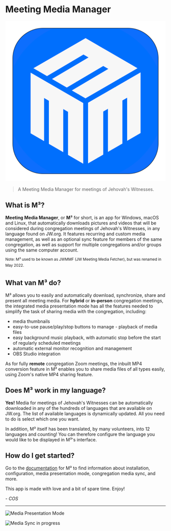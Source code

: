 # Meeting Media Manager

![M³](https://github.com/sircharlo/meeting-media-manager/blob/master/build/icon.png?raw=true "The M³ Logo")

> A Meeting Media Manager for meetings of Jehovah's Witnesses.

## What is M³?

**Meeting Media Manager**, or **M³** for short, is an app for Windows, macOS and Linux, that automatically downloads pictures and videos that will be considered during congregation meetings of Jehovah's Witnesses, in any language found on JW.org. It features recurring and custom media management, as well as an optional sync feature for members of the same congregation, as well as support for multiple congregations and/or groups using the same computer account.

<!-- markdownlint-disable-next-line -->
<sup>Note: M³ used to be known as JWMMF (JW Meeting Media Fetcher), but was renamed in May 2022.</sup>

## What van M³ do?

M³ allows you to easily and automatically download, synchronize, share and present all meeting media.
For **hybrid** or **in-person** congregation meetings, the integrated media presentation mode has all the features needed to simplify the task of sharing media with the congregation, including:

- media thumbnails
- easy-to-use pause/play/stop buttons to manage - playback of media files
- easy background music playback, with automatic stop before the start of regularly scheduled meetings
- automatic external monitor recognition and management
- OBS Studio integration

As for fully **remote** congregation Zoom meetings, the inbuilt MP4 conversion feature in M³ enables you to share media files of all types easily, using Zoom's native MP4 sharing feature.

## Does M³ work in my language?

**Yes!** Media for meetings of Jehovah's Witnesses can be automatically downloaded in any of the hundreds of languages that are available on JW.org. The list of available languages is dynamically updated. All you need to do is select which one you want.

In addition, M³ itself has been translated, by many volunteers, into 12 languages and counting! You can therefore configure the language you would like to be displayed in M³'s interface.

## How do I get started?

Go to the [documentation](https://sircharlo.github.io/meeting-media-manager/) for M³ to find information about installation, configuration, media presentation mode, congregation media sync, and more.

This app is made with love and a bit of spare time.
Enjoy!

<!-- markdownlint-disable-next-line -->
*- COS*

---

![Media Presentation Mode](https://github.com/sircharlo/meeting-media-manager/blob/master/docs/screenshots/standby-mode.png?raw=true)

![Media Sync in progress](https://github.com/sircharlo/meeting-media-manager/blob/master/docs/screenshots/hero-main.gif?raw=true)

<!-- markdownlint-disable-next-line -->
<style>
  img[alt=M³] {
   max-height: 20vh
}
</style>
